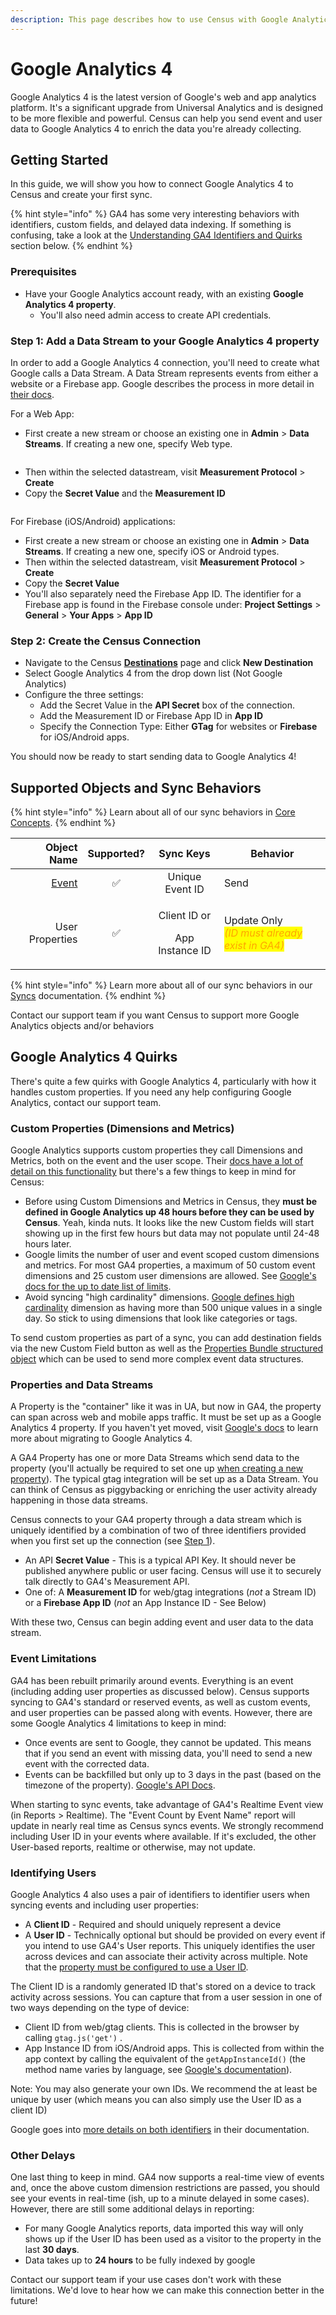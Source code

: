 ```yaml
---
description: This page describes how to use Census with Google Analytics 4
---
```


# Google Analytics 4

Google Analytics 4 is the latest version of Google's web and app analytics platform. It's a significant upgrade from Universal Analytics and is designed to be more flexible and powerful. Census can help you send event and user data to Google Analytics 4 to enrich the data you're already collecting.

## Getting Started

In this guide, we will show you how to connect Google Analytics 4 to Census and create your first sync.

{% hint style="info" %}
GA4 has some very interesting behaviors with identifiers, custom fields, and delayed data indexing. If something is confusing, take a look at the [Understanding GA4 Identifiers and Quirks](google-analytics-four.md#things-to-know) section below.
{% endhint %}

### Prerequisites

* Have your Google Analytics account ready, with an existing **Google Analytics 4 property**.
  * You'll also need admin access to create API credentials.

### Step 1: Add a Data Stream to your Google Analytics 4 property

In order to add a Google Analytics 4 connection, you'll need to create what Google calls a Data Stream. A Data Stream represents events from either a website or a Firebase app. Google describes the process in more detail in [their docs](https://developers.google.com/analytics/devguides/collection/protocol/ga4/sending-events?client_type=firebase#required_parameters).

For a Web App:

* First create a new stream or choose an existing one in **Admin** > **Data Streams**. If creating a new one, specify Web type.

<figure><img src="../.gitbook/assets/screely-1667231371253.png" alt=""><figcaption></figcaption></figure>

* Then within the selected datastream, visit **Measurement Protocol** > **Create**
* Copy the **Secret Value** and the **Measurement ID**

<figure><img src="../.gitbook/assets/screely-1667231393306.png" alt=""><figcaption></figcaption></figure>

For Firebase (iOS/Android) applications:

* First create a new stream or choose an existing one in **Admin** > **Data Streams**. If creating a new one, specify iOS or Android types.
* Then within the selected datastream, visit **Measurement Protocol** > **Create**
* Copy the **Secret Value**
* You'll also separately need the Firebase App ID. The identifier for a Firebase app is found in the Firebase console under: **Project Settings** > **General** > **Your Apps** > **App ID**

### Step 2: **Create the Census Connection**

* Navigate to the Census [**Destinations**](https://app.getcensus.com/destinations) page and click **New Destination**
* Select Google Analytics 4 from the drop down list (Not Google Analytics)
* Configure the three settings:
  * Add the Secret Value in the **API Secret** box of the connection.
  * Add the Measurement ID or Firebase App ID in **App ID**
  * Specify the Connection Type: Either **GTag** for websites or **Firebase** for iOS/Android apps.

You should now be ready to start sending data to Google Analytics 4!

## Supported Objects and Sync Behaviors <a href="#supported-objects-and-sync-behaviors" id="supported-objects-and-sync-behaviors"></a>

{% hint style="info" %}
Learn about all of our sync behaviors in [Core Concepts](../syncs/core-concept/#sync-behaviors).
{% endhint %}

|                                                                    **Object Name** | **Supported?** |               **Sync Keys**               | **Behavior**                                                                                     |
| ---------------------------------------------------------------------------------: | :------------: | :---------------------------------------: | ------------------------------------------------------------------------------------------------ |
| [Event](../basics/data-defining/defining-source-data/events/#defining-event-syncs) |        ✅       |              Unique Event ID              | Send                                                                                             |
|                                                                    User Properties |        ✅       | <p>Client ID or</p><p>App Instance ID</p> | <p>Update Only<br><em><mark style="color:orange;">(ID must already exist in GA4)</mark></em></p> |

{% hint style="info" %}
Learn more about all of our sync behaviors in our [Syncs](../syncs/overview.md) documentation.
{% endhint %}

Contact our support team if you want Census to support more Google Analytics objects and/or behaviors

## Google Analytics 4 Quirks

There's quite a few quirks with Google Analytics 4, particularly with how it handles custom properties. If you need any help configuring Google Analytics, contact our support team.

### Custom Properties (Dimensions and Metrics)

Google Analytics supports custom properties they call Dimensions and Metrics, both on the event and the user scope. Their [docs have a lot of detail on this functionality](https://support.google.com/analytics/answer/10075209?visit_id=638028534254170289-3199207859\&rd=1) but there's a few things to keep in mind for Census:

* Before using Custom Dimensions and Metrics in Census, they **must be defined in Google Analytics up 48 hours before they can be used by Census**. Yeah, kinda nuts. It looks like the new Custom fields will start showing up in the first few hours but data may not populate until 24-48 hours later.
* Google limits the number of user and event scoped custom dimensions and metrics. For most GA4 properties, a maximum of 50 custom event dimensions and 25 custom user dimensions are allowed. See [Google's docs for the up to date list of limits](https://support.google.com/analytics/answer/10075209#limits).
* Avoid syncing "high cardinality" dimensions. [Google defines high cardinality](https://support.google.com/analytics/answer/12226705) dimension as having more than 500 unique values in a single day. So stick to using dimensions that look like categories or tags.

To send custom properties as part of a sync, you can add destination fields via the new Custom Field button as well as the [Properties Bundle structured object](../syncs/structuring-data/events.md#using-the-properties-bundle) which can be used to send more complex event data structures.

### Properties and Data Streams

A Property is the "container" like it was in UA, but now in GA4, the property can span across web and mobile apps traffic. It must be set up as a Google Analytics 4 property. If you haven't yet moved, visit [Google's docs](https://support.google.com/analytics/answer/9744165?hl=en) to learn more about migrating to Google Analytics 4.

A GA4 Property has one or more Data Streams which send data to the property (you'll actually be required to set one up [when creating a new property](https://support.google.com/analytics/answer/9304153#stream)). The typical gtag integration will be set up as a Data Stream. You can think of Census as piggybacking or enriching the user activity already happening in those data streams.

Census connects to your GA4 property through a data stream which is uniquely identified by a combination of two of three identifiers provided when you first set up the connection (see [Step 1](google-analytics-four.md#step-1-add-a-data-stream-to-your-google-analytics-4-property)).

* An API **Secret Value** - This is a typical API Key. It should never be published anywhere public or user facing. Census will use it to securely talk directly to GA4's Measurement API.
* One of: A **Measurement ID** for web/gtag integrations (_not_ a Stream ID) or a **Firebase App ID** (_not_ an App Instance ID - See Below)

With these two, Census can begin adding event and user data to the data stream.

### Event Limitations

GA4 has been rebuilt primarily around events. Everything is an event (including adding user properties as discussed below). Census supports syncing to GA4's standard or reserved events, as well as custom events, and user properties can be passed along with events. However, there are some Google Analytics 4 limitations to keep in mind:

* Once events are sent to Google, they cannot be updated. This means that if you send an event with missing data, you'll need to send a new event with the corrected data.
* Events can be backfilled but only up to 3 days in the past (based on the timezone of the property). [Google's API Docs](https://developers.google.com/analytics/devguides/collection/protocol/ga4/reference?client_type=gtag#payload_post_body).

When starting to sync events, take advantage of GA4's Realtime Event view (in Reports > Realtime). The "Event Count by Event Name" report will update in nearly real time as Census syncs events. We strongly recommend including User ID in your events where available. If it's excluded, the other User-based reports, realtime or otherwise, may not update.

### Identifying Users

Google Analytics 4 also uses a pair of identifiers to identifier users when syncing events and including user properties:

* A **Client ID** - Required and should uniquely represent a device
* A **User ID** - Technically optional but should be provided on every event if you intend to use GA4's User reports. This uniquely identifies the user across devices and can associate their activity across multiple. Note that the [property must be configured to use a User ID](https://support.google.com/analytics/answer/9213390#verify_the_reporting_identity).

The Client ID is a randomly generated ID that's stored on a device to track activity across sessions. You can capture that from a user session in one of two ways depending on the type of device:

* Client ID from web/gtag clients. This is collected in the browser by calling `gtag.js('get')` .
* App Instance ID from iOS/Android apps. This is collected from within the app context by calling the equivalent of the `getAppInstanceId()` (the method name varies by language, see [Google's documentation](https://developers.google.com/analytics/devguides/collection/protocol/ga4/sending-events?client_type=firebase#required_parameters)).

Note: You may also generate your own IDs. We recommend the at least be unique by user (which means you can also simply use the User ID as a client ID)

Google goes into [more details on both identifiers](https://developers.google.com/analytics/devguides/collection/analyticsjs/cookies-user-id#getting_the_client_id_from_the_cookie) in their documentation.

### Other Delays

One last thing to keep in mind. GA4 now supports a real-time view of events and, once the above custom dimension restrictions are passed, you should see your events in real-time (ish, up to a minute delayed in some cases). However, there are still some additional delays in reporting:

* For many Google Analytics reports, data imported this way will only shows up if the User ID has been used as a visitor to the property in the last **30 days**.
* Data takes up to **24 hours** to be fully indexed by google

Contact our support team if your use cases don't work with these limitations. We'd love to hear how we can make this connection better in the future!
